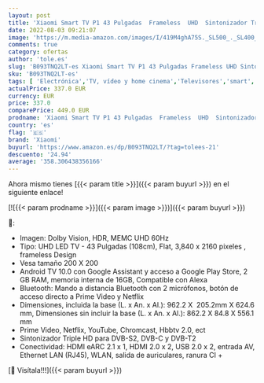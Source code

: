 ```yaml
---
layout: post
title: 'Xiaomi Smart TV P1 43 Pulgadas  Frameless  UHD  Sintonizador Triple  Android 10.0  Prime Video  Netflix  Google Assistant  Compatible con Alexa  Bluetooth  3 HDMI  2 USB  [Model 2021]'
date: 2022-08-03 09:21:07
image: 'https://m.media-amazon.com/images/I/419M4ghA75S._SL500_._SL400_.jpg'
comments: true
category: ofertas
author: 'tole.es'
slug: 'B093TNQ2LT-es Xiaomi Smart TV P1 43 Pulgadas Frameless UHD Sintonizador...'
sku: 'B093TNQ2LT-es'
tags: [ 'Electrónica','TV, vídeo y home cinema','Televisores','smart','tv','xiaomi','🇪🇸', ]
actualPrice: 337.0 EUR
currency: EUR
price: 337.0
comparePrice: 449.0 EUR
prodname: 'Xiaomi Smart TV P1 43 Pulgadas  Frameless  UHD  Sintonizador Triple  Android 10.0  Prime Video  Netflix  Google Assistant  Compatible con Alexa  Bluetooth  3 HDMI  2 USB  [Model 2021]'
country: 'es'
flag: '🇪🇸'
brand: 'Xiaomi'
buyurl: 'https://www.amazon.es/dp/B093TNQ2LT/?tag=tolees-21'
descuento: '24.94'
average: '358.306438356166'
---
```


Ahora mismo tienes [{{< param title >}}]({{< param buyurl >}}) en el siguiente enlace!

[![{{< param prodname >}}]({{< param image >}})]({{< param buyurl >}})

🔎:

- Imagen: Dolby Vision, HDR, MEMC UHD 60Hz
- Tipo: UHD LED TV - 43 Pulgadas (108cm), Flat, 3,840 x 2160 pixeles , frameless Design
- Vesa tamaño 200 X 200
- Android TV 10.0 con Google Assistant y acceso a Google Play Store, 2 GB RAM, memoria interna de 16GB, Compatible con Alexa
- Bluetooth: Mando a distancia Bluetooth con 2 micrófonos, botón de acceso directo a Prime Video y Netflix
- Dimensiones, incluida la base (L. x An. x Al.): 962.2 X  205.2mm X 624.6 mm, Dimensiones sin incluir la base (L. x An. x Al.): 862.2 X 84.8 X 556.1 mm
- Prime Video, Netflix, YouTube, Chromcast, Hbbtv 2.0, ect
- Sintonizador Triple HD para DVB-S2, DVB-C y DVB-T2
- Conectividad: HDMI eARC 2.1 x 1, HDMI 2.0 x 2, USB 2.0 x 2, entrada AV, Ethernet LAN (RJ45), WLAN, salida de auriculares, ranura CI +

[🛒 Visítala!!!]({{< param buyurl >}})

